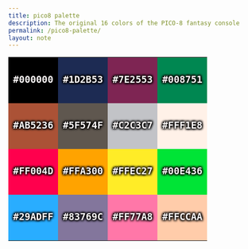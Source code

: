 ```yaml
---
title: pico8 palette
description: The original 16 colors of the PICO-8 fantasy console
permalink: /pico8-palette/
layout: note
---
```


<style>
table {
 border-collapse: collapse;
 width: 100%;
}

td {
 color: snow;
 font-family: Menlo, monospace;
 font-size: clamp(0.6rem, 4vw, 1.2rem);
 font-weight: bold;
 text-align: center;
 text-shadow:
  -0.1em  0.1em 0.2em black,
   0.1em -0.1em 0.2em black,
  -0.1em -0.1em 0.2em black,
   0.1em  0.1em 0.2em black;
 width: 25%;
}

td::before, td::after {
 content: '';
 display: block;
 padding-bottom: calc(50% - 0.5em);
}
</style>

<table>
 <tbody>
  <tr>
   <td style="background-color:#000000">#000000</td>
   <td style="background-color:#1D2B53">#1D2B53</td>
   <td style="background-color:#7E2553">#7E2553</td>
   <td style="background-color:#008751">#008751</td>
  </tr>
  <tr>
   <td style="background-color:#AB5236">#AB5236</td>
   <td style="background-color:#5F574F">#5F574F</td>
   <td style="background-color:#C2C3C7">#C2C3C7</td>
   <td style="background-color:#FFF1E8">#FFF1E8</td>
  </tr>
  <tr>
   <td style="background-color:#FF004D">#FF004D</td>
   <td style="background-color:#FFA300">#FFA300</td>
   <td style="background-color:#FFEC27">#FFEC27</td>
   <td style="background-color:#00E436">#00E436</td>
  </tr>
  <tr>
   <td style="background-color:#29ADFF">#29ADFF</td>
   <td style="background-color:#83769C">#83769C</td>
   <td style="background-color:#FF77A8">#FF77A8</td>
   <td style="background-color:#FFCCAA">#FFCCAA</td>
  </tr>
 </tbody>
</table>